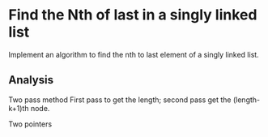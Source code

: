 # Find the Nth of last in a singly linked list

Implement an algorithm to find the nth to last element of a singly linked list.

## Analysis

Two pass method
First pass to get the length; second pass get the (length-k+1)th node.

Two pointers
